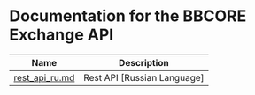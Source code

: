 # Documentation for the BBCORE Exchange API


Name | Description
------------ | ------------
[rest_api_ru.md](./docs/rest_api_ru.md) | Rest API [Russian Language] 